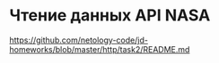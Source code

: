 # Чтение данных API NASA

https://github.com/netology-code/jd-homeworks/blob/master/http/task2/README.md